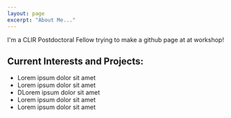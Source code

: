 ```yaml
---
layout: page
excerpt: "About Me..."
---
```


I'm a CLIR Postdoctoral Fellow trying to make a github page at at workshop! 

## Current Interests and Projects:

- Lorem ipsum dolor sit amet
- Lorem ipsum dolor sit amet
- DLorem ipsum dolor sit amet
- Lorem ipsum dolor sit amet
- Lorem ipsum dolor sit amet
